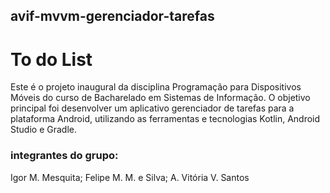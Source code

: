 ## avif-mvvm-gerenciador-tarefas

# To do List
Este é o projeto inaugural da disciplina Programação para Dispositivos Móveis do curso de Bacharelado em Sistemas de Informação. O objetivo principal foi desenvolver um aplicativo gerenciador de tarefas para a plataforma Android, utilizando as ferramentas e tecnologias Kotlin, Android Studio e Gradle.

### integrantes do grupo:
Igor M. Mesquita;
Felipe M. M. e Silva;
A. Vitória V. Santos


